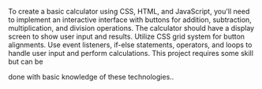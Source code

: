 To create a basic calculator using CSS, HTML, and JavaScript, you'll need to implement an
interactive interface with buttons for addition, subtraction, multiplication, and division
operations. The calculator should have a display screen to show user input and results. Utilize
CSS grid system for button alignments. Use event listeners, if-else statements, operators, and
loops to handle user input and perform calculations. This project requires some skill but can be

done with basic knowledge of these technologies..
